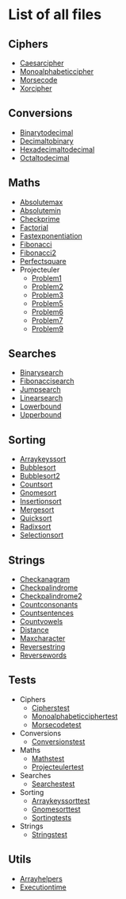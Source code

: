 # List of all files

## Ciphers

- [Caesarcipher](./Ciphers/CaesarCipher.php)
- [Monoalphabeticcipher](./Ciphers/MonoAlphabeticCipher.php)
- [Morsecode](./Ciphers/MorseCode.php)
- [Xorcipher](./Ciphers/XORCipher.php)

## Conversions

- [Binarytodecimal](./Conversions/BinaryToDecimal.php)
- [Decimaltobinary](./Conversions/DecimalToBinary.php)
- [Hexadecimaltodecimal](./Conversions/HexadecimalToDecimal.php)
- [Octaltodecimal](./Conversions/OctalToDecimal.php)

## Maths

- [Absolutemax](./Maths/AbsoluteMax.php)
- [Absolutemin](./Maths/AbsoluteMin.php)
- [Checkprime](./Maths/CheckPrime.php)
- [Factorial](./Maths/Factorial.php)
- [Fastexponentiation](./Maths/FastExponentiation.php)
- [Fibonacci](./Maths/Fibonacci.php)
- [Fibonacci2](./Maths/Fibonacci2.php)
- [Perfectsquare](./Maths/PerfectSquare.php)
- Projecteuler
  - [Problem1](./Maths/ProjectEuler/Problem1.php)
  - [Problem2](./Maths/ProjectEuler/Problem2.php)
  - [Problem3](./Maths/ProjectEuler/Problem3.php)
  - [Problem5](./Maths/ProjectEuler/Problem5.php)
  - [Problem6](./Maths/ProjectEuler/Problem6.php)
  - [Problem7](./Maths/ProjectEuler/Problem7.php)
  - [Problem9](./Maths/ProjectEuler/Problem9.php)

## Searches

- [Binarysearch](./Searches/BinarySearch.php)
- [Fibonaccisearch](./Searches/FibonacciSearch.php)
- [Jumpsearch](./Searches/JumpSearch.php)
- [Linearsearch](./Searches/LinearSearch.php)
- [Lowerbound](./Searches/LowerBound.php)
- [Upperbound](./Searches/UpperBound.php)

## Sorting

- [Arraykeyssort](./Sorting/ArrayKeysSort.php)
- [Bubblesort](./Sorting/BubbleSort.php)
- [Bubblesort2](./Sorting/BubbleSort2.php)
- [Countsort](./Sorting/CountSort.php)
- [Gnomesort](./Sorting/GnomeSort.php)
- [Insertionsort](./Sorting/InsertionSort.php)
- [Mergesort](./Sorting/MergeSort.php)
- [Quicksort](./Sorting/QuickSort.php)
- [Radixsort](./Sorting/RadixSort.php)
- [Selectionsort](./Sorting/SelectionSort.php)

## Strings

- [Checkanagram](./Strings/CheckAnagram.php)
- [Checkpalindrome](./Strings/CheckPalindrome.php)
- [Checkpalindrome2](./Strings/CheckPalindrome2.php)
- [Countconsonants](./Strings/CountConsonants.php)
- [Countsentences](./Strings/CountSentences.php)
- [Countvowels](./Strings/CountVowels.php)
- [Distance](./Strings/Distance.php)
- [Maxcharacter](./Strings/MaxCharacter.php)
- [Reversestring](./Strings/ReverseString.php)
- [Reversewords](./Strings/ReverseWords.php)

## Tests

- Ciphers
  - [Cipherstest](./tests/Ciphers/CiphersTest.php)
  - [Monoalphabeticciphertest](./tests/Ciphers/MonoAlphabeticCipherTest.php)
  - [Morsecodetest](./tests/Ciphers/MorseCodeTest.php)
- Conversions
  - [Conversionstest](./tests/Conversions/ConversionsTest.php)
- Maths
  - [Mathstest](./tests/Maths/MathsTest.php)
  - [Projecteulertest](./tests/Maths/ProjectEulerTest.php)
- Searches
  - [Searchestest](./tests/Searches/SearchesTest.php)
- Sorting
  - [Arraykeyssorttest](./tests/Sorting/ArrayKeysSortTest.php)
  - [Gnomesorttest](./tests/Sorting/GnomeSortTest.php)
  - [Sortingtests](./tests/Sorting/SortingTests.php)
- Strings
  - [Stringstest](./tests/Strings/StringsTest.php)

## Utils

- [Arrayhelpers](./Utils/ArrayHelpers.php)
- [Executiontime](./Utils/ExecutionTime.php)

